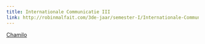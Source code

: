 ```yaml
---
title: Internationale Communicatie III
link: http://robinmalfait.com/3de-jaar/semester-I/Internationale-Communicatie-III.md
---
```


[Chamilo](https://chamilo.hogent.be/index.php?application=Chamilo%5CApplication%5CWeblcms&go=CourseViewer&course=22466)